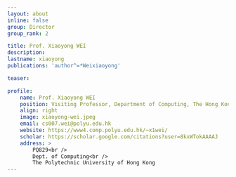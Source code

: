 ```yaml
---
layout: about
inline: false
group: Director
group_rank: 2

title: Prof. Xiaoyong WEI
description: 
lastname: xiaoyong
publications: 'author^=*Weixiaoyong'

teaser: 

profile:
    name: Prof. Xiaoyong WEI
    position: Visiting Professor, Department of Computing, The Hong Kong Polytechnic University<br />Professor and Head, Department of Computer Science, Sichuan University, China
    align: right
    image: xiaoyong-wei.jpeg
    email: cs007.wei@polyu.edu.hk
    website: https://www4.comp.polyu.edu.hk/~x1wei/
    scholar: https://scholar.google.com/citations?user=8kxWTokAAAAJ
    address: >
        PQ829<br />
        Dept. of Computing<br />
        The Polytechnic University of Hong Kong
---
```



<!-- # Director

**Prof. Xiaoyong WEI**

Visiting Professor, Department of Computing, The Hong Kong Polytechnic University
Professor and Head, Department of Computer Science, Sichuan University, China

[Homepage](https://www4.comp.polyu.edu.hk/~x1wei/)
[Google Scholar](https://scholar.google.com/citations?user=8kxWTokAAAAJ)
[cs007.wei@polyu.edu.hk](mailto:cs007.wei@polyu.edu.hk) -->